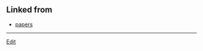 ## Linked from

* [papers](papers.md)


----
[Edit](https://github.com/vitroid/vitroid.github.io/edit/master/MD/HMT2012.md)
